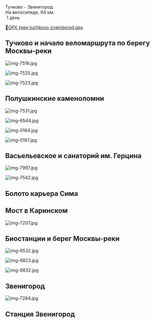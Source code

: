 
<link rel="stylesheet" href="../assets-custom/css/style-markdown.css">
<div class="cover-container" style="background-image: url('vailevskoe-most-1600.jpg');">
	<div class="cover-text">
		<div class="cover-title">
            Тучково - Звенигород
        </div>
		<div class="cover-description">
			<div class="packages-location">
                <img loading="lazy" src="../assets-custom/icon-bike.png" alt="" class="cover-icon">
                <div class="h4-default regular">На велосипеде, 64 км.</div>
            </div>
            <div>
                <img class="cover-icon" loading="lazy" src="../assets-custom/icon-time.png" alt=""  />
                <span>1 день</span>
            </div>
		</div>
	</div>
</div>

<div id="map"></div>

[📍GPX трек tuchkovo-zvenigorod.gpx](tuchkovo-zvenigorod.gpx)


## Тучково и начало веломаршрута по берегу Москвы-реки

![img-7518.jpg](../0-images/zvenigorod/img-7518.jpg)

![img-7525.jpg](../0-images/zvenigorod/img-7525.jpg)

![img-7523.jpg](../0-images/zvenigorod/img-7523.jpg)

## Полушкинские каменоломни

![img-7531.jpg](../0-images/zvenigorod/img-7531.jpg)

![img-6544.jpg](../0-images/zvenigorod/img-6544.jpg)


![img-0164.jpg](../0-images/zvenigorod/img-0164.jpg)

![img-0167.jpg](../0-images/zvenigorod/img-0167.jpg)

## Васьельевское и санаторий им. Герцина

![img-7997.jpg](../0-images/zvenigorod/img-7997.jpg)

![img-7542.jpg](../0-images/zvenigorod/img-7542.jpg)

## Болото карьера Сима


## Мост в Каринском

![img-7207.jpg](../0-images/zvenigorod/img-7207.jpg)


## Биостанции и берег Москвы-реки

![img-6532.jpg](../0-images/zvenigorod/img-6532.jpg)

![img-6823.jpg](../0-images/zvenigorod/img-6823.jpg)

![img-6832.jpg](../0-images/zvenigorod/img-6832.jpg)



## Звенигород

![img-7264.jpg](../0-images/zvenigorod/img-7264.jpg)


## Станция Звенигород











<link href="https://api.mapbox.com/mapbox-gl-js/v3.10.0/mapbox-gl.css" rel="stylesheet">
<script src="https://api.mapbox.com/mapbox-gl-js/v3.10.0/mapbox-gl.js"></script>
<script src="https://cdn.jsdelivr.net/npm/js-yaml@4.1.0/dist/js-yaml.min.js"></script>
<script src="../assets-custom/js/cozy-journey.js"></script>
<script>architectMap({
    tracks: [{path: 'tuchkovo-zvenigorod.gpx'}, {path: 'sima.gpx', color: 'blue'}], 
    points: 'points.yaml',
    zoom: 6.8,
    center: [37.49433, 55.59333],
    fitDuration: 6000
});
</script>